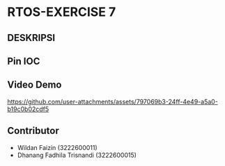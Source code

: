 # RTOS-EXERCISE 7
## DESKRIPSI
## Pin IOC
## Video Demo
https://github.com/user-attachments/assets/797069b3-24ff-4e49-a5a0-b19c0b02cdf5
## Contributor
- Wildan Faizin (3222600011)
- Dhanang Fadhila Trisnandi (3222600015)
